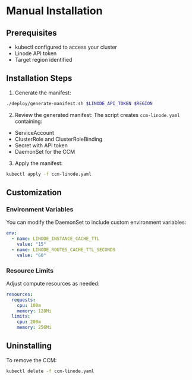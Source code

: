 # Manual Installation

## Prerequisites
- kubectl configured to access your cluster
- Linode API token
- Target region identified

## Installation Steps

1. Generate the manifest:
```bash
./deploy/generate-manifest.sh $LINODE_API_TOKEN $REGION
```

2. Review the generated manifest:
The script creates `ccm-linode.yaml` containing:
- ServiceAccount
- ClusterRole and ClusterRoleBinding
- Secret with API token
- DaemonSet for the CCM

3. Apply the manifest:
```bash
kubectl apply -f ccm-linode.yaml
```

## Customization

### Environment Variables
You can modify the DaemonSet to include custom environment variables:
```yaml
env:
  - name: LINODE_INSTANCE_CACHE_TTL
    value: "15"
  - name: LINODE_ROUTES_CACHE_TTL_SECONDS
    value: "60"
```

### Resource Limits
Adjust compute resources as needed:
```yaml
resources:
  requests:
    cpu: 100m
    memory: 128Mi
  limits:
    cpu: 200m
    memory: 256Mi
```

## Uninstalling

To remove the CCM:
```bash
kubectl delete -f ccm-linode.yaml
```
